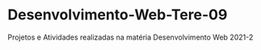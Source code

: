 # Desenvolvimento-Web-Tere-09
Projetos e Atividades realizadas na matéria Desenvolvimento Web 2021-2 
